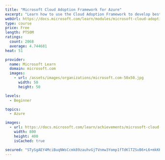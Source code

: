 ```yaml
---
title: "Microsoft Cloud Adoption Framework for Azure"
excerpt: "Learn how to use the Cloud Adoption Framework to develop best practices for cloud adoption in real-world scenarios."
webUrl: https://docs.microsoft.com/learn/modules/microsoft-cloud-adoption-framework-for-azure/
type: course
price: Free
length: PT50M
ratings:
  count: 2068
  average: 4.744681
heat: 51

provider:
  name: Microsoft Learn
  domain: microsoft.com
  images:
    - url: /assets/images/organizations/microsoft.com-50x50.jpg
      width: 50
      height: 50

levels:
  - Beginner

topics:
  - Azure

images:
  - url: https://docs.microsoft.com/learn/achievements/microsoft-cloud-adoption-framework-for-azure-social.png
    width: 800
    height: 400
    isCached: true

secured: "STySgAEY4MciBuqNWsCcmk89zauhvGjTVnmw3Yomp1fTdKlTZSvB6+L6+mkKKUWRlfMyEKdtxnOcn22+V7xVatwJ7KKEqRp2M00vugz0yHyfdzbS8YVv181/pL8UjVOmJbbsr9fSa/6yrCroC2PuL7vgHERYixqXtWL48WM6OOBR62kzYGwIjEqzTKfHyhjxCIVb08BGI1ILXthsHFqekgqMUQfmVIP3TeJMoSh+W5nyQNAby8lleKcpJCBQRKkXNrsmIOOBWOf2m1oQYd/uQLwRJu4iTREmLtEOgufjc/expfWmHEFAUUHFjypjWUqVnSFflW0hS4rCfLbehebeFTbSBV+lbqrg8qMKX6gllro+Rf6T2A2iUnGBzUFhbG/vaEfXDzSONlMBGjO53747klqzTWTiHuwJQKxUc93JxLM=;dLMrmxlyNcghixqp9QB4hQ=="
---
```


